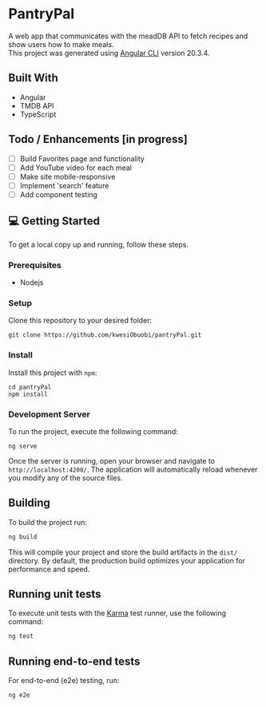 # PantryPal
A web app that communicates with the meadDB API to fetch recipes and show users how to make meals. <br >
This project was generated using [Angular CLI](https://github.com/angular/angular-cli) version 20.3.4.

## Built With <a name="built-with"></a>
- Angular
- TMDB API
- TypeScript

## Todo / Enhancements [in progress]
- [ ] Build Favorites page and functionality
- [ ] Add YouTube video for each meal
- [ ] Make site mobile-responsive
- [ ] Implement 'search' feature
- [ ] Add component testing

## 💻 Getting Started <a name="getting-started"></a>

To get a local copy up and running, follow these steps.

### Prerequisites
- Nodejs

### Setup

Clone this repository to your desired folder:
```
git clone https://github.com/kwesiObuobi/pantryPal.git
```

### Install

Install this project with `npm`:

```
cd pantryPal
npm install
```

### Development Server

To run the project, execute the following command:
```
ng serve
```

Once the server is running, open your browser and navigate to `http://localhost:4200/`. The application will automatically reload whenever you modify any of the source files.

## Building

To build the project run:

```bash
ng build
```

This will compile your project and store the build artifacts in the `dist/` directory. By default, the production build optimizes your application for performance and speed.

## Running unit tests

To execute unit tests with the [Karma](https://karma-runner.github.io) test runner, use the following command:

```bash
ng test
```

## Running end-to-end tests

For end-to-end (e2e) testing, run:

```bash
ng e2e
```


